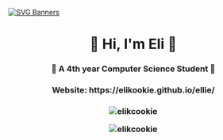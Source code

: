 [![SVG Banners](https://svg-banners.vercel.app/api?type=rainbow&text1=Welcome%20to%20my%20Github%20&width=1600&height=400)](https://github.com/Akshay090/svg-banners)

<h1 align="center">💐 Hi, I'm Eli 💐</h1>
<h3 align="center">🌱  A 4th year Computer Science Student 🌱</h3>
<h3 align="center"> Website: https://elikookie.github.io/ellie/ <h3 align="center"> 
<p align="center">
  <img src="https://github-readme-stats.vercel.app/api/top-langs?username=elikookie&show_icons=true&locale=en&layout=compact&hide=html,javascript,css" alt="elikcookie" />
</p>

<p align="center"> 
  <img src="https://komarev.com/ghpvc/?username=elikcookie&label=Profile%20views&color=0e75b6&style=flat" alt="elikcookie" /> 
</p>
